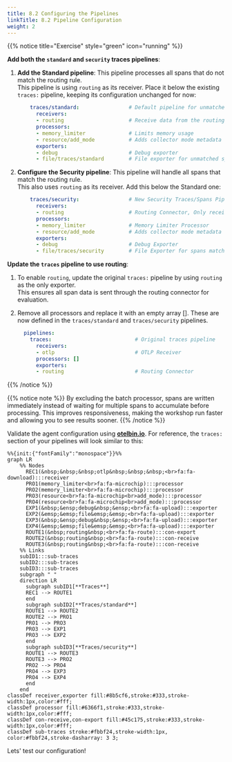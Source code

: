 ```yaml
---
title: 8.2 Configuring the Pipelines
linkTitle: 8.2 Pipeline Configuration
weight: 2
---
```


{{% notice title="Exercise" style="green" icon="running" %}}

**Add both the `standard` and `security` traces pipelines**:

1. **Add the Standard pipeline**: This pipeline processes all spans that do not match the routing rule.  
This pipeline is using `routing` as its receiver. Place it below the existing `traces:` pipeline, keeping its configuration unchanged for now:

    ```yaml
        traces/standard:                # Default pipeline for unmatched spans
          receivers: 
          - routing                     # Receive data from the routing connector
          processors:
          - memory_limiter              # Limits memory usage
          - resource/add_mode           # Adds collector mode metadata
          exporters:
          - debug                       # Debug exporter
          - file/traces/standard        # File exporter for unmatched spans
    ```

2. **Configure the Security pipeline**: This pipeline will handle all spans that match the routing rule.  
This also uses `routing` as its receiver. Add this below the Standard one:

    ```yaml
        traces/security:                # New Security Traces/Spans Pipeline       
          receivers: 
          - routing                     # Routing Connector, Only receives data from Connector
          processors:
          - memory_limiter              # Memory Limiter Processor
          - resource/add_mode           # Adds collector mode metadata
          exporters:
          - debug                       # Debug Exporter 
          - file/traces/security        # File Exporter for spans matching rule
    ```

**Update the `traces` pipeline to use routing**:

1. To enable `routing`, update the original `traces:` pipeline by using `routing` as the only exporter.  
This ensures all span data is sent through the routing connector for evaluation.
2. Remove all processors and replace it with an empty array []. These are now defined in the `traces/standard` and `traces/security` pipelines.

    ```yaml
      pipelines:
        traces:                           # Original traces pipeline
          receivers: 
          - otlp                          # OTLP Receiver
          processors: []
          exporters: 
          - routing                       # Routing Connector
    ```

{{% /notice %}}

{{% notice note %}}
By excluding the batch processor, spans are written immediately instead of waiting for multiple spans to accumulate before processing. This improves responsiveness, making the workshop run faster and allowing you to see results sooner.
{{% /notice %}}

Validate the agent configuration using **[otelbin.io](https://www.otelbin.io/)**. For reference, the `traces:` section of your pipelines will look similar to this:

```mermaid
%%{init:{"fontFamily":"monospace"}}%%
graph LR
    %% Nodes
      REC1(&nbsp;&nbsp;&nbsp;otlp&nbsp;&nbsp;&nbsp;<br>fa:fa-download):::receiver
      PRO1(memory_limiter<br>fa:fa-microchip):::processor
      PRO2(memory_limiter<br>fa:fa-microchip):::processor
      PRO3(resource<br>fa:fa-microchip<br>add_mode):::processor
      PRO4(resource<br>fa:fa-microchip<br>add_mode):::processor
      EXP1(&nbsp;&ensp;debug&nbsp;&ensp;<br>fa:fa-upload):::exporter
      EXP2(&emsp;&emsp;file&emsp;&emsp;<br>fa:fa-upload):::exporter
      EXP3(&nbsp;&ensp;debug&nbsp;&ensp;<br>fa:fa-upload):::exporter
      EXP4(&emsp;&emsp;file&emsp;&emsp;<br>fa:fa-upload):::exporter
      ROUTE1(&nbsp;routing&nbsp;<br>fa:fa-route):::con-export
      ROUTE2(&nbsp;routing&nbsp;<br>fa:fa-route):::con-receive
      ROUTE3(&nbsp;routing&nbsp;<br>fa:fa-route):::con-receive
    %% Links
    subID1:::sub-traces
    subID2:::sub-traces
    subID3:::sub-traces
    subgraph " "
    direction LR
      subgraph subID1[**Traces**]
      REC1 --> ROUTE1
      end
      subgraph subID2[**Traces/standard**]
      ROUTE1 --> ROUTE2
      ROUTE2 --> PRO1
      PRO1 --> PRO3
      PRO3 --> EXP1
      PRO3 --> EXP2
      end
      subgraph subID3[**Traces/security**]
      ROUTE1 --> ROUTE3
      ROUTE3 --> PRO2
      PRO2 --> PRO4
      PRO4 --> EXP3
      PRO4 --> EXP4
      end
    end
classDef receiver,exporter fill:#8b5cf6,stroke:#333,stroke-width:1px,color:#fff;
classDef processor fill:#6366f1,stroke:#333,stroke-width:1px,color:#fff;
classDef con-receive,con-export fill:#45c175,stroke:#333,stroke-width:1px,color:#fff;
classDef sub-traces stroke:#fbbf24,stroke-width:1px, color:#fbbf24,stroke-dasharray: 3 3;
```

Lets' test our configuration!
